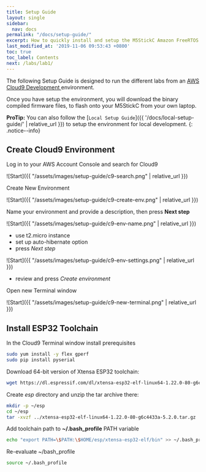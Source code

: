 ```yaml
---
title: Setup Guide
layout: single
sidebar:
  nav: docs
permalink: "/docs/setup-guide/"
excerpt: How to quickly install and setup the M5StickC Amazon FreeRTOS Labs.
last_modified_at: '2019-11-06 09:53:43 +0800'
toc: true
toc_label: Contents
next: /labs/lab1/
---
```


The following Setup Guide is designed to run the different labs from an [AWS Cloud9 Development ](https://aws.amazon.com/cloud9/)environment.

Once you have setup the environment, you will download the binary compiled firmware files, to flash onto your M5StickC from your own laptop.

**ProTip:** You can also follow the [`Local Setup Guide`]({{ '/docs/local-setup-guide/' | relative_url }}) to setup the environment for local development.
{: .notice--info}


## Create Cloud9 Environment

Log in to your AWS Account Console and search for Cloud9

![Start]({{ "/assets/images/setup-guide/c9-search.png" | relative_url }})

Create New Environment

![Start]({{ "/assets/images/setup-guide/c9-create-env.png" | relative_url }})

Name your environment and provide a description, then press **Next step**

![Start]({{ "/assets/images/setup-guide/c9-env-name.png" | relative_url }})

- use t2.micro instance
- set up auto-hibernate option
- press *Next step*

![Start]({{ "/assets/images/setup-guide/c9-env-settings.png" | relative_url }})

- review and press *Create environment*

Open new Terminal window

![Start]({{ "/assets/images/setup-guide/c9-new-terminal.png" | relative_url }})

## Install ESP32 Toolchain

In the Cloud9 Terminal window install prerequisites

```bash
sudo yum install -y flex gperf
sudo pip install pyserial
```

Download 64-bit version of Xtensa ESP32 toolchain:

```bash
wget https://dl.espressif.com/dl/xtensa-esp32-elf-linux64-1.22.0-80-g6c4433a-5.2.0.tar.gz -P ~/
```

Create *esp* directory and unzip the tar archive there:

```bash
mkdir -p ~/esp
cd ~/esp
tar -xvzf ../xtensa-esp32-elf-linux64-1.22.0-80-g6c4433a-5.2.0.tar.gz
```

Add toolchain path to **~/.bash_profile** PATH variable

```bash
echo "export PATH=\$PATH:\$HOME/esp/xtensa-esp32-elf/bin" >> ~/.bash_profile
```

Re-evaluate ~/bash_profile

```bash
source ~/.bash_profile
```
